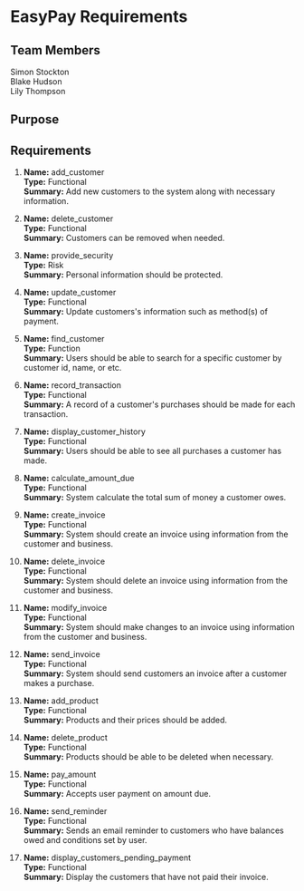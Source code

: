 # EasyPay Requirements
## Team Members
Simon Stockton  
Blake Hudson  
Lily Thompson  

## Purpose

## Requirements

1. **Name:** add_customer  
    **Type:** Functional  
    **Summary:** Add new customers to the system along with necessary information.  

2. **Name:** delete_customer  
   **Type:** Functional  
   **Summary:** Customers can be removed when needed.  

3. **Name:** provide_security  
   **Type:** Risk  
   **Summary:** Personal information should be protected.

4. **Name:** update_customer  
   **Type:** Functional  
   **Summary:** Update customers's information such as method(s) of payment.

5. **Name:** find_customer  
   **Type:** Function  
   **Summary:** Users should be able to search for a specific customer by customer id, name, or etc.  

6. **Name:** record_transaction  
   **Type:** Functional  
   **Summary:** A record of a customer's purchases should be made for each transaction.  

7. **Name:** display_customer_history  
   **Type:** Functional  
   **Summary:** Users should be able to see all purchases a customer has made.  

8. **Name:** calculate_amount_due  
   **Type:** Functional  
   **Summary:** System calculate the total sum of money a customer owes.  

9. **Name:** create_invoice  
   **Type:** Functional  
   **Summary:** System should create an invoice using information from the customer and business.  
   

10. **Name:** delete_invoice  
   **Type:** Functional  
   **Summary:** System should delete an invoice using information from the customer and business.
   
   
11. **Name:** modify_invoice  
   **Type:** Functional  
   **Summary:** System should make changes to an invoice using information from the customer and business.

12. **Name:** send_invoice  
   **Type:** Functional  
   **Summary:** System should send customers an invoice after a customer makes a purchase.  

13. **Name:** add_product  
   **Type:** Functional  
   **Summary:** Products and their prices should be added.  

14. **Name:** delete_product  
   **Type:** Functional  
   **Summary:** Products should be able to be deleted when necessary.

15. **Name:** pay_amount  
   **Type:** Functional  
   **Summary:** Accepts user payment on amount due.

16. **Name:** send_reminder  
   **Type:** Functional  
   **Summary:** Sends an email reminder to customers who have balances owed and conditions set by user.  
   
17. **Name:** display_customers_pending_payment  
   **Type:** Functional  
   **Summary:** Display the customers that have not paid their invoice.
